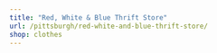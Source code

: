```yaml
---
title: "Red, White & Blue Thrift Store"
url: /pittsburgh/red-white-and-blue-thrift-store/
shop: clothes
---
```

